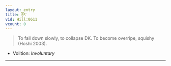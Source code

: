 ```yaml
---
layout: entry
title: ཉོར་
vid: Hill:0611
vcount: 0
---
```

> To fall down slowly, to collapse DK\. To become overripe, squishy (Hoshi 2003)\.

* Volition: _Involuntary_

---

